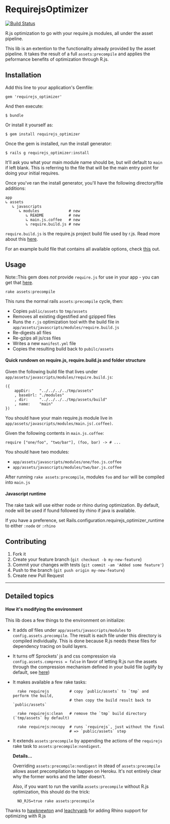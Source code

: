 # RequirejsOptimizer

[![Build Status](https://secure.travis-ci.org/jtrim/requirejs_optimizer.png?branch=master)](http://travis-ci.org/jtrim/requirejs_optimizer)

R.js optimization to go with your require.js modules, all under the asset
pipeline.

This lib is an extention to the functionality already provided by the asset pipeline. It takes the result of a full `assets:precompile` and applies the peformance benefits of optimization through R.js.

## Installation

Add this line to your application's Gemfile:

    gem 'requirejs_optimizer'

And then execute:

    $ bundle

Or install it yourself as:

    $ gem install requirejs_optimizer

Once the gem is installed, run the install generator:

    $ rails g requirejs_optimizer:install

It'll ask you what your main module name should be, but will default to `main` if left blank.
This is referring to the file that will be the main entry point for doing your initial requires.

Once you've ran the install generator, you'll have the following directory/file additions:

    app
    ↳ assets
       ↳ javascripts
          ↳ modules             # new
             ↳ README           # new
             ↳ main.js.coffee   # new
             ↳ require.build.js # new

`require.build.js` is the require.js project build file used by r.js.  Read more about this [here](http://requirejs.org/docs/optimization.html#wholeproject).

For an example build file that contains all available options, check [this](https://github.com/jrburke/r.js/blob/master/build/example.build.js) out.

## Usage

Note::This gem does *not* provide `require.js` for use in your app - you can get that [here](http://requirejs.org/docs/download.html#requirejs).

    rake assets:precompile

This runs the normal rails `assets:precompile` cycle, then:

- Copies `public/assets` to `tmp/assets`
- Removes all existing digestified and gzipped files
- Runs the `r.js` optimization tool with the build file in `app/assets/javascripts/modules/require.build.js`
- Re-digests all files
- Re-gzips all js/css files
- Writes a new `manifest.yml` file
- Copies the resulting build back to `pubilc/assets`

#### Quick rundown on require.js, require.build.js and folder structure

Given the following build file that lives under
`app/assets/javascripts/modules/require.build.js`:

    ({
        appDir:    "../../../../tmp/assets"
        , baseUrl: "./modules"
        , dir:     "../../../../tmp/assets/build"
        , name:    "main"
    })

You should have your main require.js module live in `app/assets/javascripts/modules/main.js(.coffee)`.

Given the following contents in `main.js.coffee`:

    require ["one/foo", "two/bar"], (foo, bar) -> # ...

You should have two modules:

- `app/assets/javascripts/modules/one/foo.js.coffee`
- `app/assets/javascripts/modules/two/bar.js.coffee`

After running `rake assets:precompile`, modules `foo` and `bar` will be compiled into `main.js`

#### Javascript runtime

The rake task will use either node or rhino during optimization.  By default, node will be used if found followed by rhino if java is available.

If you have a preference, set Rails.configuration.requirejs_optimizer_runtime to either `:node` or `:rhino`

## Contributing

1. Fork it
2. Create your feature branch (`git checkout -b my-new-feature`)
3. Commit your changes *with* tests (`git commit -am 'Added some feature'`)
4. Push to the branch (`git push origin my-new-feature`)
5. Create new Pull Request

---

<a name="details"></a>
## Detailed topics

#### How it's modifying the environment

This lib does a few things to the environment on initialize:

- It adds *all* files under `app/assets/javascripts/modules` to
  `config.assets.precompile`. The result is each file under this
  directory is compiled individually. This is done because R.js
  needs these files for dependency tracing on build layers.
- It turns off Sprockets' js and css compression via
  `config.assets.compress = false` in favor of letting R.js run
  the assets through the compression mechanism defined in your
  build file (uglify by default, see
  [here](https://github.com/jrburke/r.js/blob/master/build/example.build.js))
- It makes available a few rake tasks:

        rake requirejs         # copy `public/assets` to `tmp` and perform the build,
                               # then copy the build result back to `public/assets`

        rake requirejs:clean   # remove the `tmp` build directory (`tmp/assets` by default)

        rake requirejs:nocopy  # runs `requirejs`, just without the final
                               # => `public/assets` step

- It extends `assets:precompile` by appending the actions of the
  `requirejs` rake task to `assets:precompile:nondigest`.

  **Details...**

  Overriding `assets:precompile:nondigest` in stead of `assets:precompile`
  allows asset precompilation to happen on Heroku. It's not entirely
  clear why the former works and the latter doesn't.

  Also, if you want to run the vanilla `assets:precompile` without R.js
  optimization, this should do the trick:

        NO_RJS=true rake assets:precompile

Thanks to [hawknewton](https://github.com/hawknewton) and [leachryanb](https://github.com/leachryanb) for adding Rhino support for optimizing
with R.js
